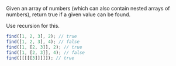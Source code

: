 Given an array of numbers (which can also contain nested arrays of numbers), return true if a given value can be found.

Use recursion for this.

```js
find([1, 2, 3], 2); // true
find([1, 2, 3], 4); // false
find([1, [2, 3]], 2); // true
find([1, [2, 3]], 4); // false
find([[[[[3]]]]]); // true
```
